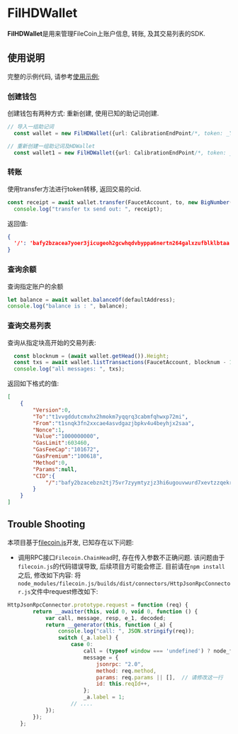 # FilHDWallet

**FilHDWallet**是用来管理FileCoin上账户信息, 转账, 及其交易列表的SDK. 

## 使用说明
完整的示例代码, 请参考[使用示例](./example/usage.ts);  

### 创建钱包
创建钱包有两种方式: 重新创建, 使用已知的助记词创建.  
```typescript
// 导入一组助记词
  const wallet = new FilHDWallet({url: CalibrationEndPoint/*, token: _YOUR_TOKEN_IF_ENDPOINT_NEEDS_ */}, mnemonic);

// 重新创建一组助记词及HDWallet
  const wallet1 = new FilHDWallet({url: CalibrationEndPoint/*, token: _YOUR_TOKEN_IF_ENDPOINT_NEEDS_ */});
```
### 转账
使用transfer方法进行token转移, 返回交易的cid.
```typescript
const receipt = await wallet.transfer(FaucetAccount, to, new BigNumber('10000000'));
  console.log("transfer tx send out: ", receipt);
```
返回值:
```json
{
  '/': 'bafy2bzacea7yoer3jicugeoh2gcwhqdvbyppa6nertn264galxzufblklbtaa'
}
```

### 查询余额
查询指定账户的余额
```typescript
let balance = await wallet.balanceOf(defaultAddress);
console.log("balance is : ", balance);
```
### 查询交易列表
查询从指定块高开始的交易列表:
```typescript
  const blocknum = (await wallet.getHead()).Height;
  const txs = await wallet.listTransactions(FaucetAccount, blocknum - 1000);
  console.log("all messages: ", txs);
```
返回如下格式的值:
```json
[
    {
        "Version":0,
        "To":"t1vvgddutcmxhx2hmokm7yqqrq3cabmfqhwxp72mi",
        "From":"t1snqk3fn2xxcae4asvdgazjbpkv4u4beyhjx2saa",
        "Nonce":1,
        "Value":"1000000000",
        "GasLimit":603460,
        "GasFeeCap":"101672",
        "GasPremium":"100618",
        "Method":0,
        "Params":null,
        "CID":{
            "/":"bafy2bzacebzn2tj75vr7zyymtyzjz3hi6ugouvwurd7xevtzzqekrxfvxkegk"
        }
    }
]
```
## Trouble Shooting
本项目基于[filecoin.js](https://github.com/filecoin-shipyard/filecoin.js)开发, 已知存在以下问题:

* 调用RPC接口`Filecoin.ChainHead`时, 存在传入参数不正确问题. 
  该问题由于`filecoin.js`的代码错误导致, 后续项目方可能会修正. 目前请在`npm install`之后, 修改如下内容:
  将`node_modules/filecoin.js/builds/dist/connectors/HttpJsonRpcConnector.js`文件中request修改如下:
```javascript
HttpJsonRpcConnector.prototype.request = function (req) {
        return __awaiter(this, void 0, void 0, function () {
            var call, message, resp, e_1, decoded;
            return __generator(this, function (_a) {
                console.log("call: ", JSON.stringify(req));
                switch (_a.label) {
                    case 0:
                        call = (typeof window === 'undefined') ? node_fetch_1.default : fetch;
                        message = {
                            jsonrpc: "2.0",
                            method: req.method,
                            params: req.params || [],  // 请修改这一行
                            id: this.reqId++,
                        };
                        _a.label = 1;
                    // ....
            });
        });
    };
```



